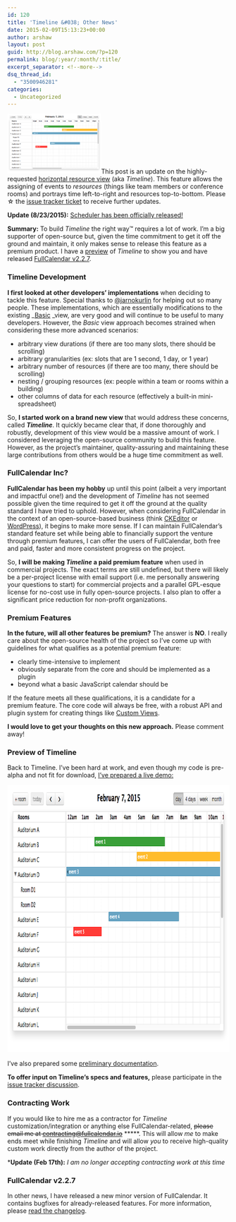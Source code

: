 ```yaml
---
id: 120
title: 'Timeline &#038; Other News'
date: 2015-02-09T15:13:23+00:00
author: arshaw
layout: post
guid: http://blog.arshaw.com/?p=120
permalink: blog/:year/:month/:title/
excerpt_separator: <!--more-->
dsq_thread_id:
  - "3500946281"
categories:
  - Uncategorized
---
```

[<img class="alignright wp-image-121" style="margin-top: ‐10px;" src="/assets/images/blog/2015/02/timeline-view.png" alt="timeline-view" width="213" height="136" sizes="(max-width: 213px) 100vw, 213px" />](#preview)This post is an update on the highly-requested <a href="https://code.google.com/p/fullcalendar/issues/detail?id=150#footer" target="_blank">horizontal resource view</a> (aka _Timeline_). This feature allows the assigning of events to _resources_ (things like team members or conference rooms) and portrays time left-to-right and resources top-to-bottom. Please ☆ the <a href="https://code.google.com/p/fullcalendar/issues/detail?id=150#footer" target="_blank">issue tracker ticket</a> to receive further updates.<!--more-->

**Update (8/23/2015):** [Scheduler has been officially released!](http://blog.arshaw.com/1/post/2015/08/scheduler-released.html)

**Summary:** To build _Timeline_ the right way™ requires a lot of work. I&#8217;m a big supporter of open-source but, given the time commitment to get it off the ground and maintain, it only makes sense to release this feature as a premium product. I have a <a href="http://fullcalendar.io/timeline/" target="_blank">preview</a> of _Timeline_ to show you and have released <a href="https://github.com/arshaw/fullcalendar/releases" target="_blank">FullCalendar v2.2.7</a>.

### Timeline Development

**I first looked at other developers&#8217; implementations** when deciding to tackle this feature. Special thanks to <a href="https://github.com/jarnokurlin" target="_blank">@jarnokurlin</a> for helping out so many people. These implementations, which are essentially modifications to the existing _<a href="https://github.com/arshaw/fullcalendar/blob/master/src/basic/BasicView.js" target="_blank">Basic</a> _view, are very good and will continue to be useful to many developers. However, the _Basic_ view approach becomes strained when considering these more advanced scenarios:

  * arbitrary view durations (if there are too many slots, there should be scrolling)
  * arbitrary granularities (ex: slots that are 1 second, 1 day, or 1 year)
  * arbitrary number of resources (if there are too many, there should be scrolling)
  * nesting / grouping resources (ex: people within a team or rooms within a building)
  * other columns of data for each resource (effectively a built-in mini-spreadsheet)

So, **I started work on a brand new view** that would address these concerns, called **_Timeline_**. It quickly became clear that, if done thoroughly and robustly, development of this view would be a massive amount of work. I considered leveraging the open-source community to build this feature. However, as the project&#8217;s maintainer, quality-assuring and maintaining these large contributions from others would be a huge time commitment as well.

### FullCalendar Inc?

**FullCalendar has been my hobby** up until this point (albeit a very important and impactful one!) and the development of _Timeline_ has not seemed possible given the time required to get it off the ground at the quality standard I have tried to uphold. However, when considering FullCalendar in the context of an open-source-based business (think <a href="http://ckeditor.com/" target="_blank">CKEditor</a> or <a href="https://wordpress.org/" target="_blank">WordPress</a>), it begins to make more sense. If I can maintain FullCalendar&#8217;s standard feature set while being able to financially support the venture through premium features, I can offer the users of FullCalendar, both free and paid, faster and more consistent progress on the project.

So, **I will be making _Timeline_ a paid premium feature** when used in commercial projects. The exact terms are still undefined, but there will likely be a per-project license with email support (i.e. me personally answering your questions to start) for commercial projects and a parallel GPL-esque license for no-cost use in fully open-source projects. I also plan to offer a significant price reduction for non-profit organizations.

### Premium Features

**In the future, will all other features be premium?** The answer is **NO**. I really care about the open-source health of the project so I&#8217;ve come up with guidelines for what qualifies as a potential premium feature:

  * clearly time-intensive to implement
  * obviously separate from the core and should be implemented as a plugin
  * beyond what a basic JavaScript calendar should be

If the feature meets all these qualifications, it is a candidate for a premium feature. The core code will always be free, with a robust API and plugin system for creating things like <a href="http://fullcalendar.io/docs/views/Custom_Views/" target="_blank">Custom Views</a>.

**I would love to get your thoughts on this new approach.** Please comment away!

### <span id="preview">Preview of Timeline</span>

Back to Timeline. I&#8217;ve been hard at work, and even though my code is pre-alpha and not fit for download, <a href="http://fullcalendar.io/timeline/" target="_blank">I&#8217;ve prepared a live demo:</a>

<a href="http://fullcalendar.io/timeline/" target="_blank"><img class="alignnone wp-image-121 size-full" src="/assets/images/blog/2015/02/timeline-view.png" alt="timeline-view" width="946" height="606" sizes="(max-width: 946px) 100vw, 946px" /></a>

I&#8217;ve also prepared some <a href="http://fullcalendar.io/docs/timeline/" target="_blank">preliminary documentation</a>.

**To offer input on Timeline&#8217;s specs and features,** please participate in the <a href="https://code.google.com/p/fullcalendar/issues/detail?id=150#footer" target="_blank">issue tracker discussion</a>.

### Contracting Work

If you would like to hire me as a contractor for _Timeline_ customization/integration or anything else FullCalendar-related, <del>please email me at <a href="mailto:contracting@fullcalendar.io">contracting@fullcalendar.io</a></del> *****. This will allow _me_ to make ends meet while finishing _Timeline_ and will allow _you_ to receive high-quality custom work directly from the author of the project.

***Update (Feb 17th):** _I am no longer accepting contracting work at this time_

### FullCalendar v2.2.7

In other news, I have released a new minor version of FullCalendar. It contains bugfixes for already-released features. For more information, please <a href="https://github.com/arshaw/fullcalendar/releases" target="_blank">read the changelog</a>.
